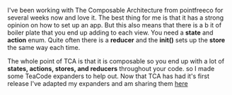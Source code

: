 I've been working with The Composable Architecture from pointfreeco for several weeks now and love it. The best thing for me is that it has a strong opinion on how to set up an app. But this also means that there is a b it of boiler plate that you end up adding to each view. You need a **state** and **action** enum. Quite often there is a **reducer** and the **init()** sets up the **store** the same way each time.

The whole point of TCA is that it is composable so you end up with a lot of **states, actions, stores, and reducers** throughout your code.
so I made some TeaCode expanders to help out. Now that TCA has had it's first release I've adapted my expanders and am sharing them [here](/assets/ComposableArchitecture.tcbundle.zip)
